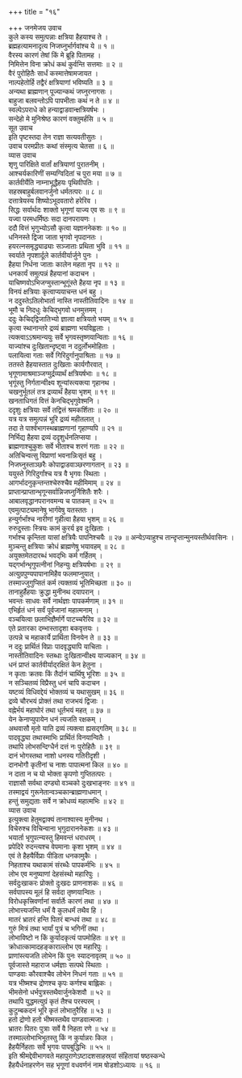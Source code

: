 +++
title = "१६"

+++
जनमेजय उवाच  
कुले कस्य समुत्पन्नाः क्षत्रिया हैहयाश्च ते ।  
ब्रह्महत्यामनादृत्य निजघ्नुर्भार्गवांश्च ये ॥ १ ॥  
वैरस्य कारणं तेषां किं मे ब्रूहि पितामह ।  
निमित्तेन विना क्रोधं कथं कुर्वन्ति सत्तमाः ॥ २ ॥  
वैरं पुरोहितैः सार्धं कस्मात्तेषामजायत ।  
नाल्पहेतोर्हि तद्वैरं क्षत्रियाणां भविष्यति ॥ ३ ॥  
अन्यथा ब्राह्मणान् पूज्यान्कथं जघ्नुरनागसः ।  
बाहुजा बलवन्तोऽपि पापभीताः कथं न ते ॥ ४ ॥  
स्वल्पेऽपराधे को हन्याद्वाडवान्क्षत्रियर्षभः ।  
सन्देहो मे मुनिश्रेष्ठ कारणं वक्तुमर्हसि ॥ ५ ॥  
सूत उवाच  
इति पृष्टस्तदा तेन राज्ञा सत्यवतीसुतः ।  
उवाच परमप्रीतः कथां संस्मृत्य चेतसा ॥ ६ ॥  
व्यास उवाच  
शृणु पारिक्षिते वार्तां क्षत्रियाणां पुरातनीम् ।  
आश्चर्यकारिणीं सम्यग्विदितां च पुरा मया ॥ ७ ॥  
कार्तवीर्येति नाम्नाभूद्धैहयः पृथिवीपतिः ।  
सहस्रबाहुर्बलवानर्जुनो धर्मतत्परः ॥ ८ ॥  
दत्तात्रेयस्य शिष्योऽभूदवतारो हरेरिव ।  
सिद्धः सर्वार्थदः शाक्तो भृगूणां याज्य एव सः ॥ ९ ॥  
यज्वा परमधर्मिष्ठः सदा दानपरायणः ।  
ददौ वित्तं भृगुभ्योऽसौ कृत्वा यज्ञाननेकशः ॥ १० ॥  
धनिनस्ते द्विजा जाता भृगवो नृपदानतः ।  
हयरत्नसमृद्ध्याढ्याः सञ्जाताः प्रथिता भुवि ॥ ११ ॥  
स्वर्याते नृपशार्दूले कार्तवीर्यार्जुने पुनः ।  
हैहया निर्धना जाताः कालेन महता नृप ॥ १२ ॥  
धनकार्यं समुत्पन्नं हैहयानां कदाचन ।  
याचिष्णवोऽभिजग्मुस्तान्भूगूंस्ते हैहया नृप ॥ १३ ॥  
विनयं क्षत्रियाः कृत्वाप्ययाचन्त धनं बहु ।  
न ददुस्तेऽतिलोभार्ता नास्ति नास्तीतिवादिनः ॥ १४ ॥  
भूमौ च निदधुः केचिद्‌भृगवो धनमुत्तमम् ।  
ददुः केचिद्‌द्विजातिभ्यो ज्ञात्वा क्षत्रियतो भयम् ॥ १५ ॥  
कृत्वा स्थानान्तरे द्रव्यं ब्राह्मणा भयविह्वलाः ।  
त्यक्त्वाऽऽश्रमान्ययुः सर्वे भृगवस्तृष्णयान्विताः ॥ १६ ॥  
याज्यांश्च दुःखितान्दृष्ट्वा न ददुर्लोभमोहिताः ।  
पलायित्वा गताः सर्वे गिरिदुर्गानुपाश्रिताः ॥ १७ ॥  
ततस्ते हैहयास्तात दुःखिताः कार्यगौरवात् ।  
भृगूणामाश्रमाञ्जग्मुर्द्रव्यार्थं क्षत्रियर्षभाः ॥ १८ ॥  
भृगूंस्तु निर्गतान्वीक्ष्य शून्यांस्त्यक्त्या गृहानथ ।  
चखनुर्भूतलं तत्र द्रव्यार्थं हैहया भृशम् ॥ १९ ॥  
खनताधिगतं वित्तं केनचिद्‌भृगुवेश्मनि ।  
ददृशुः क्षत्रियाः सर्वे तद्वित्तं श्रमकर्शिताः ॥ २० ॥  
यत्र यत्र समुत्पन्नं भूरि द्रव्यं महीतलात् ।  
तदा ते पार्श्वभागस्थब्राह्मणानां गृहाण्यपि ॥ २१ ॥  
निर्भिद्य हैहया द्रव्यं ददृशुर्धनलिप्सया ।  
ब्राह्मणाश्चुकुशः सर्वे भीताश्च शरणं गताः ॥ २२ ॥  
अतिचिन्वत्सु विप्राणां भवनान्निःसृतं बहु ।  
निजघ्नुस्ताञ्छरैः कोपाद्वाडवाञ्छरणागतान् ॥ २३ ॥  
ययुस्ते गिरिदुर्गांश्च यत्र वै भृगवः स्थिताः ।  
आगर्भादनुकृन्तन्तश्चेरुश्चैव महीमिमाम् ॥ २४ ॥  
प्राप्तान्प्राप्तान्भृगून्सर्वान्निजघ्नुर्निशितैः शरैः ।  
आबालवृद्धानपरानवमन्य च पातकम् ॥ २५ ॥  
एवमुत्पाट्यमानेषु भार्गवेषु यतस्ततः ।  
हन्युर्गर्भांश्च नारीणां गृहीत्वा हैहया भृशम् ॥ २६ ॥  
रुरुदुस्ताः स्त्रियः कामं कुरर्य इव दुःखिताः ।  
गर्भाश्च कृन्तिता यासां क्षत्रियैः पापनिश्चयैः ॥ २७ ॥
अन्येऽप्याहुश्च तान्दृप्तान्मुनयस्तीर्थवासिनः ।  
मुञ्चन्तु क्षत्रियाः क्रोधं ब्राह्मणेषु भयावहम् ॥ २८ ॥  
अयुक्तमेतदारब्धं भवद्‌भिः कर्म गर्हितम् ।  
यद्‌गर्भान्भृगुपत्नीनां निहन्युः क्षत्रियर्षभाः ॥ २९ ॥  
अत्युग्रपुण्यपापानामिहैव फलमाप्नुयात् ।  
तस्माज्जुगुप्सितं कर्म त्यक्तव्यं भूतिमिच्छता ॥ ३० ॥  
तानाहुर्हैहयाः क्रुद्धा मुनीनथ दयापरान् ।  
भवन्तः साधवः सर्वे नार्थज्ञाः पापकर्मणाम् ॥ ३१ ॥  
एभिर्हृतं धनं सर्वं पूर्वजानां महात्मनाम् ।  
वञ्चयित्वा छलाभिज्ञैर्मार्गे पाटच्चरैरिव ॥ ३२ ॥  
एते प्रतारका दम्भास्तादृशा बकवृत्तयः ।  
उत्पन्ने च महाकार्ये प्रार्थिता विनयेन ते ॥ ३३ ॥  
न ददुः प्रार्थितं विप्राः पादवृद्ध्यापि याचिताः ।  
नास्तीतिवादिनः स्तब्धाः दुःखितान्वीक्ष्य याज्यकान् ॥ ३४ ॥  
धनं प्राप्तं कार्तवीर्याद्‌रक्षितं केन हेतुना ।  
न कृताः क्रतवः किं तैर्दानं चार्थिषु भूरिशः ॥ ३५ ॥  
न सञ्चितव्यं विप्रैस्तु धनं चापि कदाचन ।  
यष्टव्यं विधिवद्देयं भोक्तव्यं च यथासुखम् ॥ ३६ ॥  
द्रव्ये चौरभयं प्रोक्तं तथा राजभयं द्विजाः ।  
वह्नेर्भयं महाघोरं तथा धूर्तभयं महत् ॥ ३७ ॥  
येन केनाप्युपायेन धनं त्यजति रक्षकम् ।  
अथवासौ मृतो याति द्रव्यं त्यक्त्वा ह्यसद्‌गतिम् ॥ ३८ ॥  
पादवृद्ध्या तथास्माभिः प्रार्थितं विनयान्वितैः ।  
तथापि लोभसन्दिग्धैर्न दत्तं नः पुरोहितैः ॥ ३९ ॥  
दानं भोगस्तथा नाशो धनस्य गतिरीदृशी ।  
दानभोगौ कृतीनां च नाशः पापात्मनां किल ॥ ४० ॥  
न दाता न च यो भोक्ता कृपणो गुप्तितत्परः ।  
राज्ञासौ सर्वथा दण्ड्यो वञ्चको दुःखभाङ्नरः ॥ ४१ ॥  
तस्माद्वयं गुरूनेतान्वञ्चकान्ब्राह्मणाधमान् ।  
हन्तुं समुद्यताः सर्वे न क्रोधव्यं महात्मभिः ॥ ४२ ॥  
व्यास उवाच  
इत्युक्त्वा हेतुमद्वाक्यं तानाश्वास्य मुनीनथ ।  
विचेरुश्च विचिन्वाना भृगुदाराननेकशः ॥ ४३ ॥  
भयार्ता भृगुपत्न्यस्तु हिमवन्तं धराधरम् ।  
प्रपेदिरे रुदन्त्यश्च वेपमानाः कृशा भृशम् ॥ ४४ ॥  
एवं ते हैहयैर्विप्राः पीडिता धनकामुकैः ।  
निहताश्च यथाकामं संरब्धैः पापकर्मभिः ॥ ४५ ॥  
लोभ एव मनुष्याणां देहसंस्थो महारिपुः ।  
सर्वदुःखाकरः प्रोक्तो दुःखदः प्राणनाशकः ॥ ४६ ॥  
सर्वपापस्य मूलं हि सर्वदा तृष्णयान्वितः ।  
विरोधकृत्त्रिवर्णानां सर्वार्तेः कारणं तथा ॥ ४७ ॥  
लोभात्त्यजन्ति धर्मं वै कुलधर्मं तथैव हि ।  
मातरं भ्रातरं हन्ति पितरं बान्धवं तथा ॥ ४८ ॥  
गुरुं मित्रं तथा भार्यां पुत्रं च भगिनीं तथा ।  
लोभाविष्टो न किं कुर्यादकृत्यं पापमोहितः ॥ ४९ ॥  
क्रोधात्कामादहङ्काराल्लोभ एव महारिपुः ।  
प्राणांस्त्यजति लोभेन किं पुनः स्यादनावृतम् ॥ ५० ॥  
पूर्वजास्ते महाराज धर्मज्ञाः सत्पथे स्थिताः ।  
पाण्डवाः कौरवाश्चैव लोभेन निधनं गताः ॥ ५१ ॥  
यत्र भीष्मश्च द्रोणश्च कृपः कर्णश्च बाह्लिकः ।  
भीमसेनो धर्भपुत्रस्तथैवार्जुनकेशवौ ॥ ५२ ॥  
तथापि युद्धमत्युग्रं कृतं तैश्च परस्परम् ।  
कुटुम्बकदनं भूरि कृतं लोभातुरैरिह ॥ ५३ ॥  
हतो द्रोणो हतो भीष्मस्तथैव पाण्डवात्मजाः ।  
भ्रातरः पितरः पुत्राः सर्वे वै निहता रणे ॥ ५४ ॥  
तस्माल्लोभाभिभूतस्तु किं न कुर्यान्नरः किल ।  
हैहयैर्निहताः सर्वे भृगवः पापबुद्धिभिः ॥ ५५ ॥  
इति श्रीमद्देवीभागवते महापुराणेऽष्टादशसाहस्र्यां संहितायां षष्ठस्कन्धे  
हैहयैर्धनाहरणेन सह भृगूणां वधवर्णनं नाम षोडशोऽध्यायः ॥ १६ ॥
